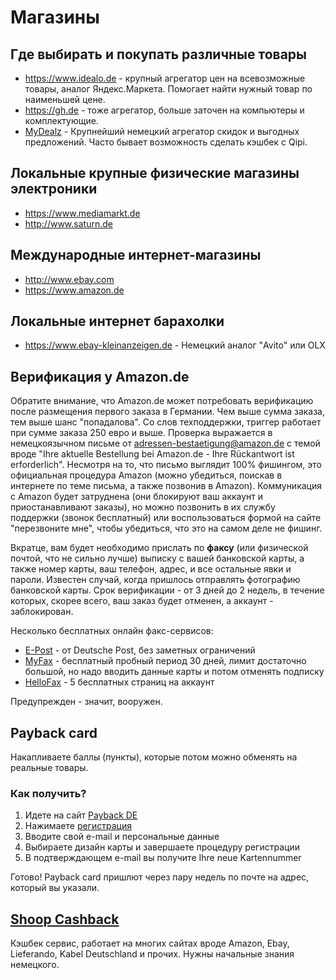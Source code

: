# Магазины

## Где выбирать и покупать различные товары

* <https://www.idealo.de> - крупный агрегатор цен на всевозможные товары, аналог Яндекс.Маркета. Помогает найти нужный товар по наименьшей цене.
* <https://gh.de> - тоже агрегатор, больше заточен на компьютеры и комплектующие.
* [MyDealz](https://www.mydealz.de/) - Крупнейший немецкий агрегатор скидок и выгодных предложений. Часто бывает возможность сделать кэшбек с Qipi.

## Локальные крупные физические магазины электроники

* <https://www.mediamarkt.de>
* <http://www.saturn.de>

## Международные интернет-магазины

* <http://www.ebay.com>
* <https://www.amazon.de>

## Локальные интернет барахолки

* <https://www.ebay-kleinanzeigen.de> - Немецкий аналог "Avito" или OLX

## Верификация у Amazon.de

Обратите внимание, что Amazon.de может потребовать верификацию после размещения первого заказа в Германии. Чем выше сумма заказа, тем выше шанс "попадалова". Со слов техподдержки, триггер работает при сумме заказа 250 евро и выше. Проверка выражается в немецкоязычном письме от adressen-bestaetigung@amazon.de с темой вроде "Ihre aktuelle Bestellung bei Amazon.de - Ihre Rückantwort ist erforderlich". Несмотря на то, что письмо выглядит 100% фишингом, это официальная процедура Amazon (можно убедиться, поискав в интернете по теме письма, а также позвонив в Amazon). Коммуникация с Amazon будет затруднена (они блокируют ваш аккаунт и приостанавливают заказы), но можно позвонить в их службу поддержки (звонок бесплатный) или воспользоваться формой на сайте "перезвоните мне", чтобы убедиться, что это на самом деле не фишинг.

Вкратце, вам будет необходимо прислать по **факсу** (или физической почтой, что не сильно лучше) выписку с вашей банковской карты, а также номер карты, ваш телефон, адрес, и все остальные явки и пароли. Известен случай, когда пришлось отправлять фотографию банковской карты. Срок верификации - от 3 дней до 2 недель, в течение которых, скорее всего, ваш заказ будет отменен, а аккаунт - заблокирован.

Несколько бесплатных онлайн факс-сервисов:

* [E-Post](https://portal.epost.de/) - от Deutsche Post, без заметных ограничений
* [MyFax](https://www.myfax.com/) - бесплатный пробный период 30 дней, лимит достаточно большой, но надо вводить данные карты и потом отменять подписку
* [HelloFax](https://www.hellofax.com/) - 5 бесплатных страниц на аккаунт

Предупрежден - значит, вооружен.

## Payback card

Накапливаете баллы (пункты), которые потом можно обменять на реальные товары.

### Как получить?

1. Идете на сайт [Payback DE](https://www.payback.de/)
1. Нажимаете [регистрация](https://www.payback.de/pb/neuanmelden2/id/12978/)
1. Вводите свой e-mail и персональные данные
1. Выбираете дизайн карты и завершаете процедуру регистрации
1. В подтверждающем e-mail вы получите Ihre neue Kartennummer

Готово! Payback card пришлют через пару недель по почте на адрес, который вы указали.

## [Shoop Cashback](https://www.shoop.de/)

Кэшбек сервис, работает на многих сайтах вроде Amazon, Ebay, Lieferando, Kabel Deutschland и прочих.
Нужны начальные знания немецкого.
